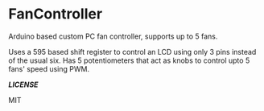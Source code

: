 # FanController
Arduino based custom PC fan controller, supports up to 5 fans.

Uses a 595 based shift register to control an LCD using only 3 pins instead of the usual six. Has 5 potentiometers that act as knobs
to control upto 5 fans' speed using PWM.

**_LICENSE_**

MIT

